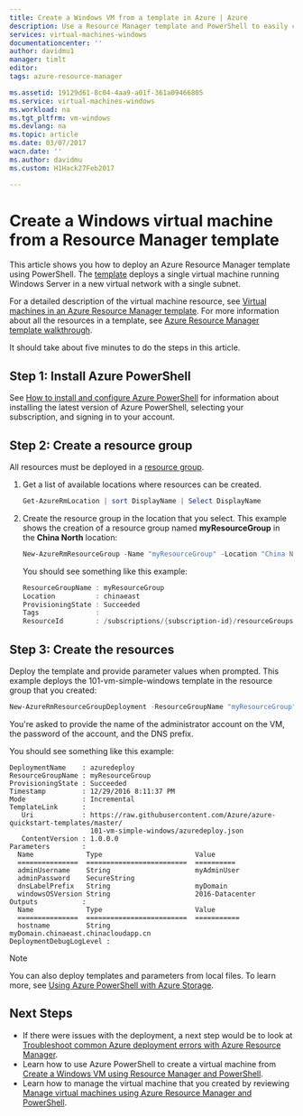 ```yaml
---
title: Create a Windows VM from a template in Azure | Azure
description: Use a Resource Manager template and PowerShell to easily create a new Windows VM.
services: virtual-machines-windows
documentationcenter: ''
author: davidmu1
manager: timlt
editor: 
tags: azure-resource-manager

ms.assetid: 19129d61-8c04-4aa9-a01f-361a09466805
ms.service: virtual-machines-windows
ms.workload: na
ms.tgt_pltfrm: vm-windows
ms.devlang: na
ms.topic: article
ms.date: 03/07/2017
wacn.date: ''
ms.author: davidmu
ms.custom: H1Hack27Feb2017

---
```


# Create a Windows virtual machine from a Resource Manager template

This article shows you how to deploy an Azure Resource Manager template using PowerShell. The [template](https://raw.githubusercontent.com/Azure/azure-quickstart-templates/master/101-vm-simple-windows/azuredeploy.json) deploys a single virtual machine running Windows Server in a new virtual network with a single subnet.

For a detailed description of the virtual machine resource, see [Virtual machines in an Azure Resource Manager template](virtual-machines-windows-template-description.md). For more information about all the resources in a template, see [Azure Resource Manager template walkthrough](../resource-manager-template-walkthrough.md).

It should take about five minutes to do the steps in this article.

## Step 1: Install Azure PowerShell

See [How to install and configure Azure PowerShell](../powershell-install-configure.md) for information about installing the latest version of Azure PowerShell, selecting your subscription, and signing in to your account.

## Step 2: Create a resource group

All resources must be deployed in a [resource group](../azure-resource-manager/resource-group-overview.md).

1. Get a list of available locations where resources can be created.

    ```powershell   
    Get-AzureRmLocation | sort DisplayName | Select DisplayName
    ```

2. Create the resource group in the location that you select. This example shows the creation of a resource group named **myResourceGroup** in the **China North** location:

    ```powershell   
    New-AzureRmResourceGroup -Name "myResourceGroup" -Location "China North"
    ```

    You should see something like this example:

    ```powershell 
    ResourceGroupName : myResourceGroup
    Location          : chinaeast
    ProvisioningState : Succeeded
    Tags              :
    ResourceId        : /subscriptions/{subscription-id}/resourceGroups/myResourceGroup
    ```

## Step 3: Create the resources
Deploy the template and provide parameter values when prompted. This example deploys the 101-vm-simple-windows template in the resource group that you created:

```powershell
New-AzureRmResourceGroupDeployment -ResourceGroupName "myResourceGroup" -TemplateUri "https://raw.githubusercontent.com/Azure/azure-quickstart-templates/master/101-vm-simple-windows/azuredeploy.json" 
```

You're asked to provide the name of the administrator account on the VM, the password of the account, and the DNS prefix.

You should see something like this example:

    DeploymentName    : azuredeploy
    ResourceGroupName : myResourceGroup
    ProvisioningState : Succeeded
    Timestamp         : 12/29/2016 8:11:37 PM
    Mode              : Incremental
    TemplateLink      :
       Uri            : https://raw.githubusercontent.com/Azure/azure-quickstart-templates/master/
                        101-vm-simple-windows/azuredeploy.json
       ContentVersion : 1.0.0.0
    Parameters        :
      Name             Type                       Value
      ===============  =========================  ==========
      adminUsername    String                     myAdminUser
      adminPassword    SecureString
      dnsLabelPrefix   String                     myDomain
      windowsOSVersion String                     2016-Datacenter
    Outputs           :
      Name             Type                       Value
      ===============  =========================  ===========
      hostname         String                     myDomain.chinaeast.chinacloudapp.cn
    DeploymentDebugLogLevel :

> [!NOTE]
> You can also deploy templates and parameters from local files. To learn more, see [Using Azure PowerShell with Azure Storage](../storage/storage-powershell-guide-full.md).

## Next Steps

- If there were issues with the deployment, a next step would be to look at [Troubleshoot common Azure deployment errors with Azure Resource Manager](../azure-resource-manager/resource-manager-common-deployment-errors.md).
- Learn how to use Azure PowerShell to create a virtual machine from [Create a Windows VM using Resource Manager and PowerShell](virtual-machines-windows-ps-create.md?toc=%2fazure%2fvirtual-machines%2fwindows%2ftoc.json).
- Learn how to manage the virtual machine that you created by reviewing [Manage virtual machines using Azure Resource Manager and PowerShell](virtual-machines-windows-ps-manage.md?toc=%2fazure%2fvirtual-machines%2fwindows%2ftoc.json).